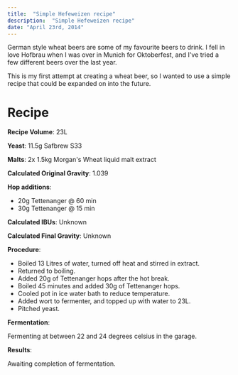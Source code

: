 ```yaml
---
title:  "Simple Hefeweizen recipe"
description:  "Simple Hefeweizen recipe"
date: "April 23rd, 2014"
---
```


German style wheat beers are some of my favourite beers to drink. I fell in love Hofbrau when I was over in Munich for Oktoberfest, and I've tried a few different beers over the last year.

This is my first attempt at creating a wheat beer, so I wanted to use a simple recipe that could be expanded on into the future.

Recipe
======

**Recipe Volume**: 23L

**Yeast**: 11.5g Safbrew S33

**Malts**: 2x 1.5kg Morgan's Wheat liquid malt extract

**Calculated Original Gravity**: 1.039

**Hop additions**:

* 20g Tettenanger @ 60 min
* 30g Tettenanger @ 15 min

**Calculated IBUs**: Unknown

**Calculated Final Gravity**: Unknown

**Procedure**:

* Boiled 13 Litres of water, turned off heat and stirred in extract.
* Returned to boiling.
* Added 20g of Tettenanger hops after the hot break.
* Boiled 45 minutes and added 30g of Tettenanger hops.
* Cooled pot in ice water bath to reduce temperature.
* Added wort to fermenter, and topped up with water to 23L.
* Pitched yeast.

**Fermentation**:

Fermenting at between 22 and 24 degrees celsius in the garage.

**Results**:

Awaiting completion of fermentation.
